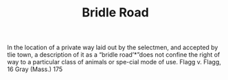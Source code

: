 ---
title: Bridle Road
letter: B
permalink: "/definitions/bld-bridle-road.html"
body: ln the location of a private way laid out by the selectmen, and accepted by
  tlie town, a description of it as a “bridle road’*”does not confine the right of
  way to a particular class of animals or spe-cial mode of use. Flagg v. Flagg, 16
  Gray (Mass.) 175
published_at: '2018-07-07'
source: Black's Law Dictionary 2nd Ed (1910)
layout: post
---